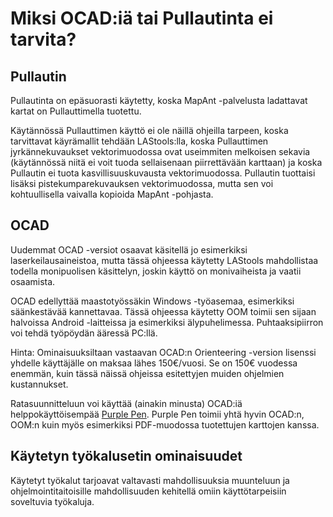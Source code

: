 # Miksi OCAD:iä tai Pullautinta ei tarvita?

## Pullautin

Pullautinta on epäsuorasti käytetty, koska MapAnt -palvelusta ladattavat kartat on Pullauttimella tuotettu.

Käytännössä Pullauttimen käyttö ei ole näillä ohjeilla tarpeen, koska tarvittavat käyrämallit tehdään LAStools:lla,
koska Pullauttimen jyrkännekuvaukset vektorimuodossa ovat useimmiten melkoisen sekavia (käytännössä niitä ei voit tuoda
sellaisenaan piirrettävään karttaan) ja koska Pullautin ei tuota kasvillisuuskuvausta vektorimuodossa. Pullautin tuottaisi
lisäksi pistekumparekuvauksen vektorimuodossa, mutta sen voi kohtuullisella vaivalla kopioida MapAnt -pohjasta.

## OCAD

Uudemmat OCAD -versiot osaavat käsitellä jo esimerkiksi laserkeilausaineistoa, mutta tässä ohjeessa käytetty LAStools
mahdollistaa todella monipuolisen käsittelyn, joskin käyttö on monivaiheista ja vaatii osaamista.

OCAD edellyttää maastotyössäkin Windows -työasemaa, esimerkiksi säänkestävää kannettavaa. Tässä ohjeessa käytetty OOM
toimii sen sijaan halvoissa Android -laitteissa ja esimerkiksi älypuhelimessa. Puhtaaksipiirron voi tehdä työpöydän
ääressä PC:llä.

Hinta: Ominaisuuksiltaan vastaavan OCAD:n Orienteering -version lisenssi yhdelle käyttäjälle on maksaa lähes 150€/vuosi.
Se on 150€ vuodessa enemmän, kuin tässä näissä ohjeissa esitettyjen muiden ohjelmien kustannukset.

Ratasuunnitteluun voi käyttää (ainakin minusta) OCAD:iä helppokäyttöisempää [Purple Pen](http://purplepen.golde.org/).
Purple Pen toimii yhtä hyvin OCAD:n, OOM:n kuin myös esimerkiksi PDF-muodossa tuotettujen karttojen kanssa.

## Käytetyn työkalusetin ominaisuudet

Käytetyt työkalut tarjoavat valtavasti mahdollisuuksia muunteluun ja ohjelmointitaitoisille mahdollisuuden kehitellä
omiin käyttötarpeisiin soveltuvia työkaluja.
